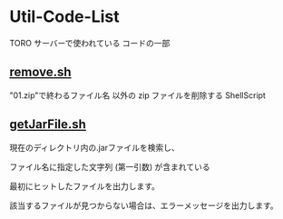 # Util-Code-List

TORO サーバーで使われている コードの一部

## [remove.sh](/remove.sh)

"01.zip"で終わるファイル名 以外の zip ファイルを削除する ShellScript

## [getJarFile.sh](/getJarFile.sh)

現在のディレクトリ内の.jarファイルを検索し、

ファイル名に指定した文字列 (第一引数) が含まれている

最初にヒットしたファイルを出力します。

該当するファイルが見つからない場合は、エラーメッセージを出力します。
